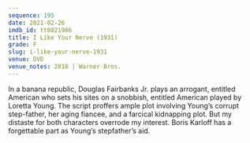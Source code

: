 ```yaml
---
sequence: 195
date: 2021-02-26
imdb_id: tt0021986
title: I Like Your Nerve (1931)
grade: F
slug: i-like-your-nerve-1931
venue: DVD
venue_notes: 2018 | Warner Bros.
---
```


In a banana republic, Douglas Fairbanks Jr. plays an arrogant, entitled American who sets his sites on a snobbish, entitled American played by Loretta Young. The script proffers ample plot involving Young’s corrupt step-father, her aging fiancee, and a farcical kidnapping plot. But my distaste for both characters overrode my interest. Boris Karloff has a forgettable part as Young’s stepfather’s aid.

